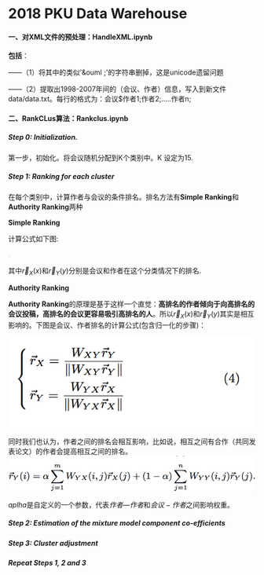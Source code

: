 # 2018 PKU Data Warehouse

#### 一、对XML文件的预处理：HandleXML.ipynb

**包括**：

——（1）将其中的类似'&ouml ;'的字符串删掉，这是unicode遗留问题

——（2）提取出1998-2007年间的（会议、作者）信息，写入到新文件 data/data.txt。每行的格式为：会议$作者1;作者2;.....作者n;



#### 二、RankCLus算法：Rankclus.ipynb

##### Step 0: Initialization.

第一步，初始化。将会议随机分配到K个类别中。K 设定为15.



##### Step 1: Ranking for each cluster

在每个类别中，计算作者与会议的条件排名。排名方法有**Simple Ranking**和**Authority Ranking**两种

**Simple Ranking**

计算公式如下图:

<img src="pic/1.jpg" width=5></img>

其中$\vec{r}_{X}(x)$和$\vec{r}_{Y}(y)$分别是会议和作者在这个分类情况下的排名.



**Authority Ranking**

**Authority Ranking**的原理是基于这样一个直觉：**高排名的作者倾向于向高排名的会议投稿，高排名的会议更容易吸引高排名的人**。所以$\vec{r}_{X}(x)$和$\vec{r}_{Y}(y)$其实是相互影响的。下图是会议、作者排名的计算公式(包含归一化的步骤)：

<img src="pic/2.jpg" />

同时我们也认为，作者之间的排名会相互影响，比如说，相互之间有合作（共同发表论文）的作者会提高相互之间的排名。 <img src="pic/3.jpg" />



${aplha}​$ 是自定义的一个参数，代表${作者—作者}​$和${会议-作者}​$之间影响权重。



##### Step 2: Estimation of the mixture model component co-efficients



##### Step 3: Cluster adjustment



##### Repeat Steps 1, 2 and 3